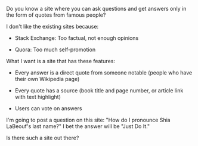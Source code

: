 Do you know a site where you can ask questions and get answers only in the form of quotes from famous people?

I don't like the existing sites because:

- Stack Exchange: Too factual, not enough opinions

- Quora: Too much self-promotion

What I want is a site that has these features:

- Every answer is a direct quote from someone notable (people who have their own Wikipedia page)

- Every quote has a source (book title and page number, or article link with text highlight)

- Users can vote on answers

I'm going to post a question on this site: "How do I pronounce Shia LaBeouf's last name?" I bet the answer will be "Just Do It."

Is there such a site out there? 
